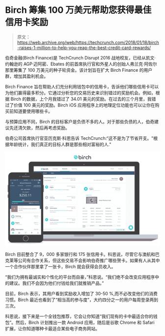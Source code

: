 # Birch 筹集 100 万美元帮助您获得最佳信用卡奖励 

> 原文：<https://web.archive.org/web/https://techcrunch.com/2018/01/18/birch-raises-1-million-to-help-you-reap-the-best-credit-card-rewards/>

伯奇金融(Birch Finance)是 TechCrunch Disrupt 2016 战地校友，已经从凯文·约翰逊的 AGP·迈阿密、Ebates 的前首席执行官和外星人的创始人弗兰克·阿佐尔那里筹集了 100 万美元的种子轮资金。该计划旨在扩大 Birch Finance 的用户群，增加其盈利机会。

Birch Finance 旨在帮助人们充分利用钱包中的信用卡，告诉他们哪些信用卡可以为他们赢得最多积分。它通过分析您的交易历史来识别错过的奖励机会。例如，根据 Birch 的数据，上个月我错过了 34.01 美元的奖励。在过去的三个月里，我错过了价值 100 美元的奖励。Birch iOS 应用程序上的地理定位功能也可以让你在购买前知道要使用哪些卡。

与预算应用不同，Birch 的目标客户是负债不多的人。对于那些负债的人，伯奇建议先还清欠款，然后再考虑奖励。

伯奇公司首席执行官亚历克斯·科恩告诉 TechCrunch:“这不是为了节省开支。"根据年龄统计，我们真正的目标人群是那些相对富裕的人."

![](img/4c8e8b26e06ad8a2ba45582702141beb.png)

Birch 目前整合了 9，000 多家银行和 175 张信用卡。科恩说，尽管它与澳航和巴克莱等公司有合作关系，但这些交易不会影响伯奇推广哪些贺卡。如果有人从其中一个合作伙伴那里拿了一张卡，Birch 就会获得会员收入。

“我们为拥有最诚实和个性化的平台而自豪，”科恩说。“我们绝不会改变应用程序中的建议。我们不会因为他们付钱给我们就推销产品。”

目前，Birch 表示，其用户看到奖励收入增加了 30-50 %,而不必改变他们的消费习惯。Birch 最近也看到了“相当高的参与度”，大约四分之一的用户每周登录两到三次。

科恩说，接下来是一个全钱包推荐，它会让你知道“我们现有的卡中最适合你的钱包”。然后，Birch 计划推出一款 Android 应用，随后是谷歌 Chrome 和 Safari 扩展，让你知道哪种卡最适合某些电子商务网站。